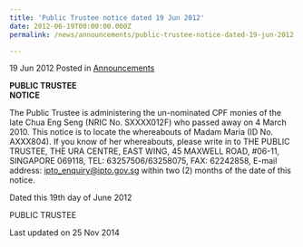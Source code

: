 ```yaml
---
title: 'Public Trustee notice dated 19 Jun 2012'
date: 2012-06-19T00:00:00.000Z
permalink: /news/announcements/public-trustee-notice-dated-19-jun-2012

---
```



19 Jun 2012 Posted in [Announcements](/news/announcements)


**PUBLIC TRUSTEE**  
**NOTICE**

The Public Trustee is administering the un-nominated CPF monies of the late Chua Eng Seng (NRIC No. SXXXX012F) who passed away on 4 March 2010. This notice is to locate the whereabouts of Madam Maria (ID No. AXXX804). If you know of her whereabouts, please write in to THE PUBLIC TRUSTEE, THE URA CENTRE, EAST WING, 45 MAXWELL ROAD, #06-11, SINGAPORE 069118, TEL: 63257506/63258075, FAX: 62242858, E-mail address: <ipto_enquiry@ipto.gov.sg> within two (2) months of the date of this notice.
 
Dated this 19th day of June 2012
 
PUBLIC TRUSTEE


<p class="right-side-updated">Last updated on 25 Nov 2014</p> 
